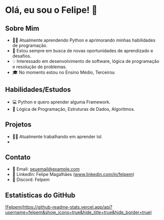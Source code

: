 # Olá, eu sou o Felipe! 👋

## Sobre Mim
- 👨‍💻 Atualmente aprendendo Python e aprimorando minhas habilidades de programação.
- 🌱 Estou sempre em busca de novas oportunidades de aprendizado e desafios.
- 💡 Interessado em desenvolvimento de software, lógica de programação e resolução de problemas.
- 🎓 No momento estou no Ensino Médio, Terceirou

## Habilidades/Estudos
- 💻 Python e quero aprender alguma Framework.
- 🚀 Lógica de Programação, Estruturas de Dados, Algoritmos.

## Projetos
- 👨‍💻 Atualmente trabalhando em aprender lol.
- 
## Contato
- 📧 Email: seuemail@example.com
- 💼 LinkedIn: Felipe Magalhães (www.linkedin.com/in/felpem)
- 📱 Discord: Felpem

## Estatísticas do GitHub
[!Felpem(https://github-readme-stats.vercel.app/api?username=felpem&show_icons=true&hide_title=true&hide_border=true)](https://github.com/felpem)
